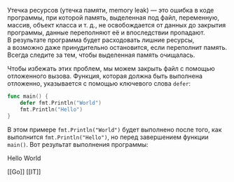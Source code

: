 Утечка ресурсов (утечка памяти, memory leak) — это ошибка в коде программы, при которой память, выделенная под файл, переменную, массив, объект класса и т. д., не освобождается от данных до закрытия программы, данные переполняют её и впоследствии пропадают. В результате программа будет расходовать лишние ресурсы, а возможно даже принудительно остановится, если переполнит память. Всегда следите за тем, чтобы выделенная память очищалась.

Чтобы избежать этих проблем, мы можем закрыть файл с помощью отложенного вызова. Функция, которая должна быть выполнена отложенно, указывается с помощью ключевого слова `defer`:

```go
func main() {
    defer fmt.Println("World")
    fmt.Println("Hello")
}
```

В этом примере `fmt.Println("World")` будет выполнено после того, как выполнится `fmt.Println("Hello")`, но перед завершением функции `main()`. Вот результат выполнения программы:

Hello
World


[[Go]] [[IT]]

